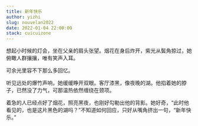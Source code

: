 ```yaml
---
title: 新年快乐
author: yizhi
slug: nouvelan2022
date: 2022-01-04 22:00:00
stack: cuicuizone
---
```


想起小时候的灯会，坐在父亲的肩头张望。烟花在身后炸开，紫光从鬓角掠过，她俯瞰人群攘攘，唯有笑声入耳。

可余光里容不下那么多回忆。

听见远处的爆竹声响，她缓缓睁开双眼。客厅漆黑，像夜晚的湖。他掐着她的脖子，已然没了力气，可那温热依然缠绕在颈项。

着急的人已经点好了烟花，照亮黑夜，也刚好勾勒出他的背影。她好奇，“此时他看见的，也是这片黑色的湖吗？”不知道如何回应，只好从嘴角挤出一句，“新年快乐。”
